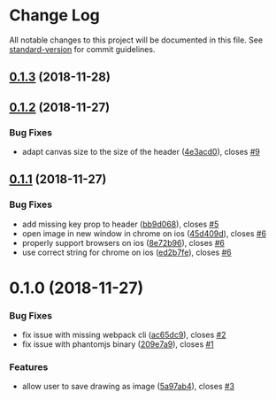 # Change Log

All notable changes to this project will be documented in this file. See [standard-version](https://github.com/conventional-changelog/standard-version) for commit guidelines.

<a name="0.1.3"></a>
## [0.1.3](https://github.com/graasp/graasp-app-sketch/compare/v0.1.2...v0.1.3) (2018-11-28)



<a name="0.1.2"></a>
## [0.1.2](https://github.com/graasp/graasp-app-sketch/compare/v0.1.1...v0.1.2) (2018-11-27)


### Bug Fixes

* adapt canvas size to the size of the header ([4e3acd0](https://github.com/graasp/graasp-app-sketch/commit/4e3acd0)), closes [#9](https://github.com/graasp/graasp-app-sketch/issues/9)



<a name="0.1.1"></a>
## [0.1.1](https://github.com/graasp/graasp-app-sketch/compare/v0.1.0...v0.1.1) (2018-11-27)


### Bug Fixes

* add missing key prop to header ([bb9d068](https://github.com/graasp/graasp-app-sketch/commit/bb9d068)), closes [#5](https://github.com/graasp/graasp-app-sketch/issues/5)
* open image in new window in chrome on ios ([45d409d](https://github.com/graasp/graasp-app-sketch/commit/45d409d)), closes [#6](https://github.com/graasp/graasp-app-sketch/issues/6)
* properly support browsers on ios ([8e72b96](https://github.com/graasp/graasp-app-sketch/commit/8e72b96)), closes [#6](https://github.com/graasp/graasp-app-sketch/issues/6)
* use correct string for chrome on ios ([ed2b7fe](https://github.com/graasp/graasp-app-sketch/commit/ed2b7fe)), closes [#6](https://github.com/graasp/graasp-app-sketch/issues/6)



<a name="0.1.0"></a>
# 0.1.0 (2018-11-27)


### Bug Fixes

* fix issue with missing webpack cli ([ac65dc9](https://github.com/graasp/graasp-app-sketch/commit/ac65dc9)), closes [#2](https://github.com/graasp/graasp-app-sketch/issues/2)
* fix issue with phantomjs binary ([209e7a9](https://github.com/graasp/graasp-app-sketch/commit/209e7a9)), closes [#1](https://github.com/graasp/graasp-app-sketch/issues/1)


### Features

* allow user to save drawing as image ([5a97ab4](https://github.com/graasp/graasp-app-sketch/commit/5a97ab4)), closes [#3](https://github.com/graasp/graasp-app-sketch/issues/3)
